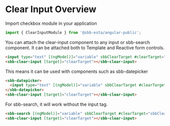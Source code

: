 # Clear Input Overview

Import checkbox module in your application

```ts
import { ClearInputModule } from '@sbb-esta/angular-public';
```

You can attach the clear-input component to any input or sbb-search component.
It can be attached both to Template and Reactive form controls.

```html
<input type="text" [(ngModel)]="variable" sbbClearTarget #clearTarget="sbbClearTarget" />
<sbb-clear-input [target]="clearTarget"></sbb-clear-input>
```

This means it can be used with components such as sbb-datepicker

```html
<sbb-datepicker>
  <input type="text" [(ngModel)]="variable" sbbClearTarget #clearTarget="sbbClearTarget" />
</sbb-datepicker>
<sbb-clear-input [target]="clearTarget"></sbb-clear-input>
```

For sbb-search, it will work without the input tag.

```html
<sbb-search [(ngModel)]="variable" sbbClearTarget #clearTarget="sbbClearTarget"></sbb-search>
<sbb-clear-input [target]="clearTarget"></sbb-clear-input>
```
